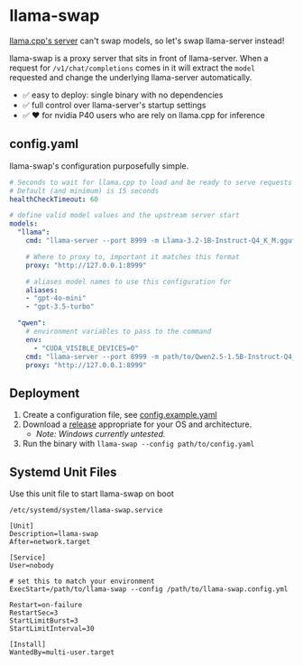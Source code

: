 # llama-swap

[llama.cpp's server](https://github.com/ggerganov/llama.cpp/tree/master/examples/server) can't swap models, so let's swap llama-server instead!

llama-swap is a proxy server that sits in front of llama-server. When a request for `/v1/chat/completions` comes in it will extract the `model` requested and change the underlying llama-server automatically.

- ✅ easy to deploy: single binary with no dependencies
- ✅ full control over llama-server's startup settings
- ✅ ❤️ for nvidia P40 users who are rely on llama.cpp for inference

## config.yaml

llama-swap's configuration purposefully simple.

```yaml
# Seconds to wait for llama.cpp to load and be ready to serve requests
# Default (and minimum) is 15 seconds
healthCheckTimeout: 60

# define valid model values and the upstream server start
models:
  "llama":
    cmd: "llama-server --port 8999 -m Llama-3.2-1B-Instruct-Q4_K_M.gguf"

    # Where to proxy to, important it matches this format
    proxy: "http://127.0.0.1:8999"

    # aliases model names to use this configuration for
    aliases:
    - "gpt-4o-mini"
    - "gpt-3.5-turbo"

  "qwen":
    # environment variables to pass to the command
    env:
      - "CUDA_VISIBLE_DEVICES=0"
    cmd: "llama-server --port 8999 -m path/to/Qwen2.5-1.5B-Instruct-Q4_K_M.gguf"
    proxy: "http://127.0.0.1:8999"
```

## Deployment

1. Create a configuration file, see [config.example.yaml](config.example.yaml)
1. Download a [release](https://github.com/mostlygeek/llama-swap/releases) appropriate for your OS and architecture.
    * _Note: Windows currently untested._
1. Run the binary with `llama-swap --config path/to/config.yaml`

## Systemd Unit Files

Use this unit file to start llama-swap on boot

`/etc/systemd/system/llama-swap.service`
```
[Unit]
Description=llama-swap
After=network.target

[Service]
User=nobody

# set this to match your environment
ExecStart=/path/to/llama-swap --config /path/to/llama-swap.config.yml

Restart=on-failure
RestartSec=3
StartLimitBurst=3
StartLimitInterval=30

[Install]
WantedBy=multi-user.target
```